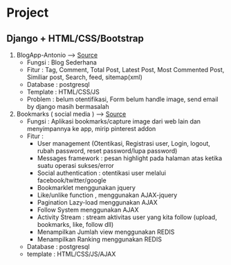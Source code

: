 # Project

## Django + HTML/CSS/Bootstrap
1. BlogApp-Antonio --> [Source](https://github.com/ArisDjango/BlogAntonio) 
    - Fungsi    : Blog Sederhana
    - Fitur     : Tag, Comment, Total Post, Latest Post, Most Commented Post, Similiar post, Search, feed, sitemap(xml)
    - Database  : postgresql
    - Template  : HTML/CSS/JS
    - Problem   : belum otentifikasi, Form belum handle image, send email by django masih bermasalah
2. Bookmarks ( social media ) --> [Source](https://github.com/ArisDjango/SosmedAntonio)
    - Fungsi    : Aplikasi bookmarks/capture image dari web lain dan menyimpannya ke app, mirip pinterest addon
    - Fitur     :
        - User management (Otentikasi, Registrasi user, Login, logout, rubah password, reset password/lupa password)
        - Messages framework : pesan highlight pada halaman atas ketika suatu operasi sukses/error
        - Social authentication : otentikasi user melalui facebook/twitter/google
        - Bookmarklet menggunakan jquery 
        - Like/unlike function , menggunakan AJAX-jquery
        - Pagination Lazy-load menggunakan AJAX
        - Follow System menggunakan AJAX
        - Activity Stream : stream aktivitas user yang kita follow (upload, bookmarks, like, follow dll)
        - Menampilkan Jumlah view menggunakan REDIS
        - Menampilkan Ranking menggunakan REDIS
     - Database   : postgresql
     - template   : HTML/CSS/JS/AJAX

